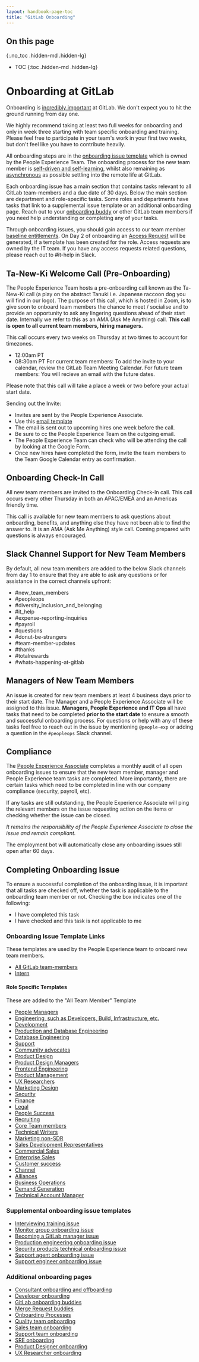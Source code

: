 ```yaml
---
layout: handbook-page-toc
title: "GitLab Onboarding"
---
```


## On this page
{:.no_toc .hidden-md .hidden-lg}

- TOC
{:toc .hidden-md .hidden-lg}

# Onboarding at GitLab

Onboarding is [incredibly important](/company/culture/all-remote/onboarding/) at GitLab. We don't expect you to hit the ground running from day one.

We highly recommend taking at least two full weeks for onboarding and only in week three starting with team specific onboarding and training. Please feel free to participate in your team's work in your first two weeks, but don't feel like you have to contribute heavily.

All onboarding steps are in the [onboarding issue template](https://gitlab.com/gitlab-com/people-group/employment-templates-2/blob/master/.gitlab/issue_templates/onboarding.md) which is owned by the People Experience Team. The onboarding process for the new team member is [self-driven and self-learning](/handbook/values/#self-service-and-self-learning), whilst also remaining as [asynchronous](/handbook/values/#bias-towards-asynchronous-communication) as possible settling into the remote life at GitLab. 

Each onboarding issue has a main section that contains tasks relevant to all GitLab team-members and a due date of 30 days. Below the main section are department and role-specific tasks. Some roles and departments have tasks that link to a supplemental issue template or an additional onboarding page.  Reach out to your [onboarding buddy](/handbook/people-group/general-onboarding/onboarding-buddies/) or other GitLab team members if you need help understanding or completing any of your tasks.

Through onboarding issues, you should gain access to our team member [baseline entitlements](/handbook/engineering/security/#baseline-role-based-entitlements-access-runbooks--issue-templates). On Day 2 of onboarding an [Access Request](/handbook/people-group/engineering/#access-request-issue-creation) will be generated, if a template has been created for the role. Access requests are owned by the IT team. If you have any access requests related questions, please reach out to #it-help in Slack.

## Ta-New-Ki Welcome Call (Pre-Onboarding)

The People Experience Team hosts a pre-onboarding call known as the Ta-New-Ki call (a play on the abstract Tanuki i.e. Japanese raccoon dog you will find in our logo).  The purpose of this call, which is hosted in Zoom, is to give soon to onboard team members the chance to meet / socialise and to provide an opportunity to ask any lingering questions ahead of their start date.  Internally we refer to this as an AMA (Ask Me Anything) call. **This call is open to all current team members, hiring managers.** 

This call occurs every two weeks on Thursday at two times to account for timezones. 
- 12:00am PT
- 08:30am PT
For current team members: To add the invite to your calendar, review the GitLab Team Meeting Calendar. 
For future team members: You will recieve an email with the future dates. 

Please note that this call will take a place a week or two before your actual start date. 

Sending out the Invite:
- Invites are sent by the People Experience Associate.
- Use this [email template](https://gitlab.com/gitlab-com/people-group/General/-/blob/master/.gitlab/email_templates/TaNewKi%20Welcome%20Call)
- The email is sent out to upcoming hires one week before the call. 
- Be sure to cc the People Experience Team on the outgoing email.
- The People Experience Team can check who will be attending the call by looking at the Google Form.
- Once new hires have completed the form, invite the team members to the Team Google Calendar entry as confirmation. 

## Onboarding Check-In Call
All new team members are invited to the Onboarding Check-In call. This call occurs every other Thursday in both an APAC/EMEA and an Americas friendly time. 

This call is available for new team members to ask questions about onboarding, benefits, and anything else they have not been able to find the answer to. It is an AMA (Ask Me Anything) style call. Coming prepared with questions is always encouraged.

## Slack Channel Support for New Team Members

By default, all new team members are added to the below Slack channels from day 1 to ensure that they are able to ask any questions or for assistance in the correct channels upfront:

- #new_team_members
- #peopleops
- #diversity_inclusion_and_belonging
- #it_help
- #expense-reporting-inquiries
- #payroll
- #questions
- #donut-be-strangers
- #team-member-updates
- #thanks
- #totalrewards
- #whats-happening-at-gitlab

## Managers of New Team Members 

An issue is created for new team members at least 4 business days prior to their start date. The Manager and a People Experience Associate will be assigned to this issue. **Managers, People Experience and IT Ops** all have tasks that need to be completed **prior to the start date** to ensure a smooth and successful onboarding process. For questions or help with any of these tasks feel free to reach out in the issue by mentioning `@people-exp` or adding a question in the `#peopleops` Slack channel. 

## Compliance 

The [People Experience Associate](https://about.gitlab.com/job-families/people-ops/people-experience-associate/) completes a monthly audit of all open onboarding issues to ensure that the new team member, manager and People Experience team tasks are completed. More importantly, there are certain tasks which need to be completed  in line with our company compliance (security, payroll, etc).  

If any tasks are still outstanding, the People Experience Associate will ping the relevant members on the issue requesting action on the items or checking whether the issue can be closed. 

*It remains the responsibility of the People Experience Associate to close the issue and remain compliant.*

The employment bot will automatically close any onboarding issues still open after 60 days.

## Completing Onboarding Issue

To ensure a successful completion of the onboarding issue, it is important that all tasks are checked off, whether the task is applicable to the onboarding team member or not. Checking the box indicates one of the following:

* I have completed this task
* I have checked and this task is not applicable to me

### Onboarding Issue Template Links

These templates are used by the People Experience team to onboard new team members. 

- [All GitLab team-members](https://gitlab.com/gitlab-com/people-group/employment-templates-2/-/blob/master/.gitlab/issue_templates/onboarding.md)
- [Intern](https://gitlab.com/gitlab-com/people-group/employment-templates/-/blob/master/.gitlab/issue_templates/onboarding_intern_engineering.md)

#### Role Specific Templates 
These are added to the "All Team Member" Template 

- [People Managers](https://gitlab.com/gitlab-com/people-group/employment-templates/-/blob/master/.gitlab/issue_templates/onboarding_tasks/people_manager.md)
- [Engineering, such as Developers, Build, Infrastructure, etc.](https://gitlab.com/gitlab-com/people-group/employment-templates-2/blob/master/.gitlab/issue_templates/onboarding.md#for-engineering-such-as-developers-build-infrastructure-etc-only)
- [Development](https://gitlab.com/gitlab-com/people-group/employment-templates/-/blob/master/.gitlab/issue_templates/onboarding_tasks/department_development.md)
- [Production and Database Engineering](https://gitlab.com/gitlab-com/people-group/employment-templates/-/blob/master/.gitlab/issue_templates/onboarding.md#production-and-database-engineering)
- [Database Engineering](https://gitlab.com/gitlab-com/people-group/employment-templates/-/blob/master/.gitlab/issue_templates/onboarding.md#database-engineering)
- [Support](https://gitlab.com/gitlab-com/people-group/employment-templates/-/blob/master/.gitlab/issue_templates/onboarding_tasks/department_customer_support.md)
- [Community advocates](https://gitlab.com/gitlab-com/people-group/employment-templates/-/blob/master/.gitlab/issue_templates/onboarding_tasks/department_community_relations/role_community_advocate.md)
- [Product Design](https://gitlab.com/gitlab-com/people-group/employment-templates/-/blob/master/.gitlab/issue_templates/onboarding.md#product-designers)
- [Product Design Managers](https://gitlab.com/gitlab-com/people-group/employment-templates/-/blob/master/.gitlab/issue_templates/onboarding.md#product-design-managers)
- [Frontend Engineering](https://gitlab.com/gitlab-com/people-group/employment-templates/-/blob/master/.gitlab/issue_templates/onboarding.md#frontend-engineers)
- [Product Management](https://gitlab.com/gitlab-com/people-group/employment-templates/-/blob/master/.gitlab/issue_templates/onboarding_tasks/department_product_management.md)
- [UX Researchers](https://gitlab.com/gitlab-com/people-group/employment-templates/-/blob/master/.gitlab/issue_templates/onboarding_tasks/department_ux/role_ux_researcher.md)
- [Marketing Design](https://gitlab.com/gitlab-com/people-group/employment-templates/-/blob/master/.gitlab/issue_templates/onboarding.md#marketing-design)
- [Security](https://gitlab.com/gitlab-com/people-group/employment-templates/-/blob/master/.gitlab/issue_templates/onboarding_tasks/department_security.md)
- [Finance](https://gitlab.com/gitlab-com/people-group/employment-templates/-/blob/master/.gitlab/issue_templates/onboarding_tasks/department_finance.md)
- [Legal](https://gitlab.com/gitlab-com/people-group/employment-templates/-/blob/master/.gitlab/issue_templates/onboarding_tasks/department_legal.md)
- [People Success](https://gitlab.com/gitlab-com/people-group/employment-templates/-/blob/master/.gitlab/issue_templates/onboarding_tasks/department_people_success.md)
- [Recruiting](https://gitlab.com/gitlab-com/people-group/employment-templates/-/blob/master/.gitlab/issue_templates/onboarding_tasks/department_recruiting.md)
- [Core Team members](https://gitlab.com/gitlab-com/people-group/employment-templates/-/blob/master/.gitlab/issue_templates/core_team_onboarding.md)
- [Technical Writers](https://gitlab.com/gitlab-com/people-group/employment-templates/-/blob/master/.gitlab/issue_templates/onboarding.md#technical-writers)
- [Marketing non-SDR](https://gitlab.com/gitlab-com/people-group/employment-templates/-/blob/master/.gitlab/issue_templates/onboarding.md#marketing-department-non-sdr-roles)
- [Sales Development Representatives](https://gitlab.com/gitlab-com/people-group/employment-templates-2/blob/master/.gitlab/issue_templates/onboarding.md#for-outbound-sdrs-only)
- [Commercial Sales](https://gitlab.com/gitlab-com/people-group/employment-templates/-/blob/master/.gitlab/issue_templates/onboarding_tasks/department_commercial_sales.md)
- [Enterprise Sales](https://gitlab.com/gitlab-com/people-group/employment-templates/-/blob/master/.gitlab/issue_templates/onboarding_tasks/department_enterprise_sales.md)
- [Customer success](https://gitlab.com/gitlab-com/people-group/employment-templates/-/blob/master/.gitlab/issue_templates/onboarding_tasks/department_customer_success.md)
- [Channel](https://gitlab.com/gitlab-com/people-group/employment-templates/-/blob/master/.gitlab/issue_templates/onboarding_tasks/department_channel.md)
- [Alliances](https://gitlab.com/gitlab-com/people-group/employment-templates/-/blob/master/.gitlab/issue_templates/onboarding_tasks/department_alliances.md)
- [Business Operations](https://gitlab.com/gitlab-com/people-group/employment-templates/-/blob/master/.gitlab/issue_templates/onboarding_tasks/department_business_operations.md)
- [Demand Generation](https://gitlab.com/gitlab-com/people-group/employment-templates/-/blob/master/.gitlab/issue_templates/onboarding_tasks/department_demand_generation.md)
- [Technical Account Manager](https://gitlab.com/gitlab-com/people-group/employment-templates/-/blob/master/.gitlab/issue_templates/onboarding_tasks/department_customer_success/role_technical_account_manager.md)

### Supplemental onboarding issue templates

* [Interviewing training issue](https://gitlab.com/gitlab-com/people-ops/Training/blob/master/.gitlab/issue_templates/interview_training.md)
* [Monitor group onboarding issue](https://gitlab.com/gitlab-org/monitor/onboarding/blob/master/.gitlab/issue_templates/Monitor_Onboarding.md)
* [Becoming a GitLab manager issue](https://gitlab.com/gitlab-com/people-ops/Training/blob/master/.gitlab/issue_templates/becoming-a-gitlab-manager.md)
* [Production engineering onboarding issue](https://gitlab.com/gitlab-com/gl-infra/infrastructure/blob/master/.gitlab/issue_templates/onboarding_template.md)
* [Security products technical onboarding issue](https://gitlab.com/gitlab-org/security-products/onboarding/blob/master/.gitlab/issue_templates/Technical_Onboarding.md)
* [Support agent onboarding issue](https://gitlab.com/gitlab-com/support/support-training/blob/master/.gitlab/issue_templates/Onboarding%20-%20GitLab.com%20Support%20Agent.md)
* [Support engineer onboarding issue](https://gitlab.com/gitlab-com/support/support-training/blob/master/.gitlab/issue_templates/Onboarding%20-%20GitLab.com%20Support%20Engineer.md)

### Additional onboarding pages

* [Consultant onboarding and offboarding](/handbook/people-group/general-onboarding/consultants/)
* [Developer onboarding](/handbook/developer-onboarding/)
* [GitLab onboarding buddies](/handbook/people-group/general-onboarding/onboarding-buddies/)
* [Merge Request buddies](/handbook/people-group/general-onboarding/mr-buddies/)
* [Onboarding Processes](/handbook/people-group/general-onboarding/onboarding-processes/)
* [Quality team onboarding](/handbook/engineering/quality/onboarding/)
* [Sales team onboarding](/handbook/sales/onboarding/)
* [Support team onboarding](/handbook/support/training/)
* [SRE onboarding](/handbook/engineering/infrastructure/team/reliability/sre-onboarding/)
* [Product Designer onboarding](/handbook/engineering/ux/uxdesigner-onboarding/)
* [UX Researcher onboarding](/handbook/engineering/ux/uxresearcher-onboarding/)
